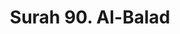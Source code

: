 ---
title       : "Surah 90. Al-Balad"
DATE        : 7/25/2018 9:18:18 AM
draft       : false
TYPE        : "quran"
layout      : "surah"
BookCode    : "ARB"
SurahNumber : "90"
TotalAyah   : "20"
---